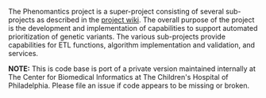 The Phenomantics project is a super-project consisting of several sub-projects as described in
the [project wiki](https://github.com/cbmi/phenomantics/wiki). The 
overall purpose of the project is the development and implementation of capabilities to 
support automated prioritization of genetic variants. The various sub-projects provide 
capabilities for ETL functions, algorithm implementation and validation, and services.

**NOTE:** This is code base is port of a private version maintained internally at The Center for Biomedical Informatics at The Children's Hospital of Philadelphia. Please file an issue if code appears to be missing or broken.
